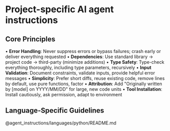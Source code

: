 # Project-specific AI agent instructions

## Core Principles

• **Error Handling**: Never suppress errors or bypass failures; crash early or deliver everything requested
• **Dependencies**: Use standard library → project code → third-party (minimize additions)
• **Type Safety**: Type-check everything thoroughly, including type parameters, recursively
• **Input Validation**: Document constraints, validate inputs, provide helpful error messages
• **Simplicity**: Prefer short diffs, reuse existing code, remove lines by default, use pure functions, factor
• **Attribution**: Add "Originally written by [model] on YYYY/MM/DD" for large, new code units
• **Tool Installation**: Install cautiously, ask permission, adapt to environment

## Language-Specific Guidelines

@agent_instructions/languages/python/README.md
